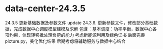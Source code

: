 # data-center-24.3.5
24.3.5 更新基础数据及参数文件
update 24.3.6. 更新参数文件，修改部分基础数据，完成数据中心调度模型建模及求解
包含：基本调度：功率平衡，数据中心各项约束，体现转移批处理负荷的能力
考虑新能源利用及绿色证书
后面完善picture.py，美化优化结果
后期考虑将辅助服务与数据中心结合
